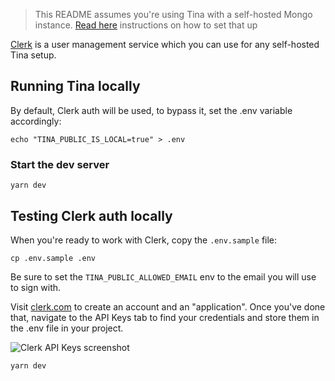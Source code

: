 > This README assumes you're using Tina with a self-hosted Mongo instance. [Read here](https://tina.io/docs/self-hosted/database-adapter/mongodb/) instructions on how to set that up

[Clerk](https://clerk.com) is a user management service which you can use for any self-hosted Tina setup.

## Running Tina locally

By default, Clerk auth will be used, to bypass it, set the .env variable accordingly:

```
echo "TINA_PUBLIC_IS_LOCAL=true" > .env
```

### Start the dev server

```
yarn dev
```

## Testing Clerk auth locally

When you're ready to work with Clerk, copy the `.env.sample` file:

```
cp .env.sample .env
```

Be sure to set the `TINA_PUBLIC_ALLOWED_EMAIL` env to the email you will use to sign with.

Visit [clerk.com](https://clerk.com/) to create an account and an "application". Once you've done that, navigate to the API Keys tab to find your credentials and store them in the .env file in your project.

![Clerk API Keys screenshot](/img/clerk-api-keys-screenshot.png)

```
yarn dev
```
